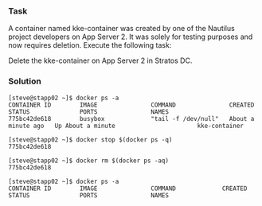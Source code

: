 ### Task
A container named kke-container was created by one of the Nautilus project developers on App Server 2. It was solely for testing purposes and now requires deletion. Execute the following task:


Delete the kke-container on App Server 2 in Stratos DC.

### Solution
```
[steve@stapp02 ~]$ docker ps -a
CONTAINER ID        IMAGE               COMMAND               CREATED              STATUS              PORTS               NAMES
775bc42de618        busybox             "tail -f /dev/null"   About a minute ago   Up About a minute                       kke-container

[steve@stapp02 ~]$ docker stop $(docker ps -q)
775bc42de618

[steve@stapp02 ~]$ docker rm $(docker ps -aq)
775bc42de618

[steve@stapp02 ~]$ docker ps -a
CONTAINER ID        IMAGE               COMMAND             CREATED             STATUS              PORTS               NAMES
```

